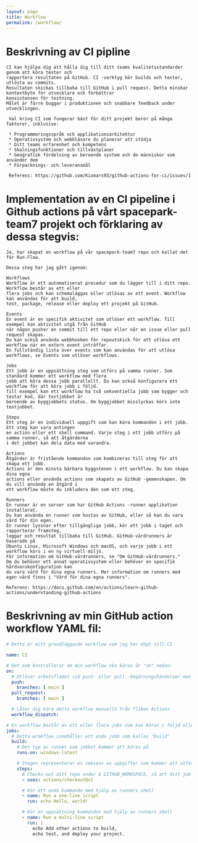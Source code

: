 ```yaml
---
layout: page
title: Workflow
permalink: /workflow/
---
```


# Beskrivning av CI pipline

    CI kan hjälpa dig att hålla dig till ditt teams kvalitetsstandarder genom att köra tester och 
    rapportera resultaten på GitHub. CI -verktyg kör builds och tester, utlösta av commits. 
    Resultaten skickas tillbaka till GitHub i pull request. Detta minskar kontextbyte för utvecklare och förbättrar 
    konsistensen för testning. 
    Målet är färre buggar i produktionen och snabbare feedback under utvecklingen.

     Val kring CI som fungerar bäst för ditt projekt beror på många faktorer, inklusive:

     * Programmeringsspråk och applikationsarkitektur
     * Operativsystem och webbläsare du planerar att stödja
     * Ditt teams erfarenhet och kompetens
     * Skalningsfunktioner och tillväxtplaner
     * Geografisk fördelning av beroende system och de människor som använder dem
     * Förpacknings- och leveransmål
     
     Referens: https://github.com/Kiomars93/github-actions-for-ci/issues/1

# Implementation av en CI pipeline i Github actions på vårt spacepark-team7 projekt och förklaring av dessa stegvis:

    Ja, har skapat en workflow på vår spacepark-team7 repo och kallat det för Run-Flow.

    Dessa steg har jag gått igenom:

    Workflows
    Workflow är ett automatiserat procedur som du lägger till i ditt repo. Workflow består av ett eller 
    flera jobs och kan schemaläggas eller utlösas av ett event. Workflow kan användas för att build, 
    test, package, release eller deploy ett projekt på GitHub.

    Events
    En event är en specifik aktivitet som utlöser ett workflow. Till exempel kan aktivitet utgå från GitHub
    när någon pushar en commit till ett repo eller när en issue eller pull request skapas. 
    Du kan också använda webbhooken för repoutskick för att utlösa ett workflow när en extern event inträffar. 
    En fullständig lista över events som kan användas för att utlösa workflows, se Events som utlöser workflows.

    Jobs
    Ett jobb är en uppsättning steg som utförs på samma runner. Som standard kommer ett workflow med flera 
    jobb att köra dessa jobb parallellt. Du kan också konfigurera ett workflow för att köra jobb i följd. 
    Till exempel kan ett workflow ha två sekventiella jobb som bygger och testar kod, där testjobbet är 
    beroende av byggjobbets status. Om byggjobbet misslyckas körs inte testjobbet.

    Steps
    Ett steg är en individuell uppgift som kan köra kommandon i ett jobb. Ett steg kan vara antingen 
    en action eller ett shell command. Varje steg i ett jobb utförs på samma runner, så att åtgärderna 
    i det jobbet kan dela data med varandra.

    Actions
    Åtgärder är fristående kommandon som kombineras till steg för att skapa ett jobb. 
    Actions är den minsta bärbara byggstenen i ett workflow. Du kan skapa dina egna 
    actions eller använda actions som skapats av GitHub -gemenskapen. Om du vill använda en åtgärd i 
    ett workflow måste du inkludera den som ett steg.

    Runners
    En runner är en server som har GitHub Actions -runner applikation installerat. 
    Du kan använda en runner som hostas av GitHub, eller så kan du vara värd för din egen. 
    En runner lyssnar efter tillgängliga jobb, kör ett jobb i taget och rapporterar framsteg, 
    loggar och resultat tillbaka till GitHub. GitHub-värdrunners är baserade på 
    Ubuntu Linux, Microsoft Windows och macOS, och varje jobb i ett workflow körs i en ny virtuell miljö. 
    För information om GitHub-värdrunners, se "Om GitHub-värdrunners." 
    Om du behöver ett annat operativsystem eller behöver en specifik hårdvarukonfiguration kan 
    du vara värd för dina egna runners. Mer information om runners med egen värd finns i "Värd för dina egna runners".

    Referens: https://docs.github.com/en/actions/learn-github-actions/understanding-github-actions
    
# Beskrivning av min GitHub action workflow YAML fil: 

``` yaml
# Detta är mitt grundläggande workflow som jag har döpt till CI

name: CI

# Det som kontrollerar om min workflow ska köras är "on" nedan:
on:
  # Utlöser arbetsflödet vid push- eller pull -begärningshändelser men bara för main branch
  push:
    branches: [ main ]
  pull_request:
    branches: [ main ]

  # Låter dig köra detta workflow manuellt från fliken Actions
  workflow_dispatch:

# En workflow består av ett eller flera jobs som kan köras i följd eller parallellt
jobs:
  # Detta wrokflow innehåller ett enda jobb som kallas "build"
  build:
    # Den typ av runner som jobbet kommer att köras på
    runs-on: windows-latest

    # Stegen representerar en sekvens av uppgifter som kommer att utföras som en del av jobbet
    steps:
      # Checks-out ditt repo under $ GITHUB_WORKSPACE, så att ditt job kan ha acess till det
      - uses: actions/checkout@v2

      # Kör ett enda kommando med hjälp av runners shell
      - name: Run a one-line script
        run: echo Hello, world!

      # Kör en uppsättning kommandon med hjälp av runners shell
      - name: Run a multi-line script
        run: |
          echo Add other actions to build,
          echo test, and deploy your project.

```

